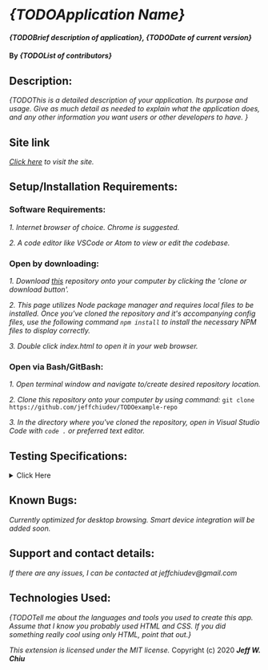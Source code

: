 # _{TODOApplication Name}_

#### _{TODOBrief description of application}, {TODODate of current version}_

#### By _**{TODOList of contributors}**_

## Description:

_{TODOThis is a detailed description of your application. Its purpose and usage.  Give as much detail as needed to explain what the application does, and any other information you want users or other developers to have. }_

## Site link

_[Click here](https://jeffchiudev.github.io/TODOexample-repo/) to visit the site._


## Setup/Installation Requirements:

### Software Requirements:

_1. Internet browser of choice. Chrome is suggested._

_2. A code editor like VSCode or Atom to view or edit the codebase._


### Open by downloading:

_1. Download [this](https://github.com/jeffchiudev/example-repo) repository onto your computer by clicking the 'clone or download button'._

_2. This page utilizes Node package manager and requires local files to be installed. Once you've cloned the repository and it's accompanying config files, use the following command `npm install` to install the necessary NPM files to display correctly._

_3. Double click index.html to open it in your web browser._

### Open via Bash/GitBash:

_1. Open terminal window and navigate to/create desired repository location._

_2. Clone this repository onto your computer by using command:_
`git clone https://github.com/jeffchiudev/TODOexample-repo`

_3. In the directory where you've cloned the repository, open in Visual Studio Code with `code .` or preferred text editor._

## Testing Specifications:

<details><summary>Click Here</summary>
<p>

| Description | Input | Ouput |

</p>
</details>

## Known Bugs:

_Currently optimized for desktop browsing.  Smart device integration will be added soon._

## Support and contact details:

_If there are any issues, I can be contacted at jeffchiudev@gmail.com_


## Technologies Used:

_{TODOTell me about the languages and tools you used to create this app. Assume that I know you probably used HTML and CSS. If you did something really cool using only HTML, point that out.}_

_This extension is licensed under the MIT license._
Copyright (c) 2020 **_Jeff W. Chiu_** 